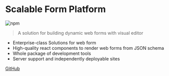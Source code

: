 <!-- _coverpage.md -->

# Scalable Form Platform
![npm](https://img.shields.io/npm/v/scalable-form-antd?style=flat)

> A solution for building dynamic web forms with visual editor

- Enterprise-class Solutions for web form
- High-quality react components to render web forms from JSON schema
- Whole package of development tools
- Server support and independently deployable sites

[GitHub](https://github.com/alibaba/scalable-form-platform)
